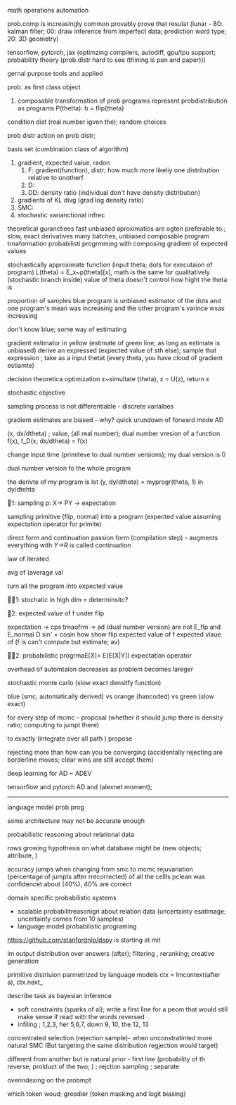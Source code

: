 
math operations automation

prob.comp is increasingly common
provably prove that resulat (lunar - 80: kalman filter; 00: draw inference from imperfect data; prediction word type; 20: 3D geometry)

tensorflow, pytorch, jax (optimzing compilers, autodiff, gpu/tpu support; probability theory (prob.distr hard to see (thining is pen and paper)))

gernal purpose tools and applied 

prob. as first class object

1. composable transformation of prob programs
represent probdistribution as programs
P(thetta):  b = flip(theta)

condition dist (real number igven the); random choices

prob distr action on prob distr; 

basis set (combination class of algorithm)

1. gradient, expected value, radon
	1. F: gradient(function), distr; how much more likeliy one distribution relative to onotherf 
	2. D: 
	3. DD: density ratio (individual don't have density distribution)
2. gradients of KL divg (grad log density ratio)
3. SMC: 
4. stochastic varianctional infrec 

theoretical guranctiees fast unbiased aproximatios are ogten preferable to ; slow, exact derivatives
many batches, unbiased
composable program trnaformation
probabilisti progrmming with composing gradient of expected values

stochastically approximate function (input theta; dots for executaion of program)
L(theta) = E_x~p(theta)[x], 
math is the same for qualitatively (stochastic branch inside)
value of theta doesn't control how hight the theta is

proportion of samples
blue program is unbiased estimator of the dots and one program's mean was increasing and the other program's varince wsas increasing

don't know blue; some way of estimating

gradient estimator in yellow (estimate of green line; as long as estimate is unbiased)
derive an expressed (expected value of sth else); sample that expression ; take as a input thetat (every theta, you have cloud of gradient estiamte)

decision theoretica optimization 
z~simultate (theta), x = U(z), return x

stochastic objective

sampling process is not differentiable - discrete varialbes

gradient estimates are biased - why?
quick urundown of forward mode AD 

(x, dx/dtheta) ; value,  (all real number); dual number vresion of a function f(x), f_D(x, dx/dtheta) = f(x)

change input time (primiteve to dual number versions); my dual version is 0

dual number version fo the whole program

the derivte of my program is let (y, dy/dtheta) = myprogr(theta, 1) in dy/dtehta

🔑1:
sampling 
p: X-> PY -> expectation 

sampling primitive (flip, normal) into a program (expected value assuming expectation operator for primite)

direct form and continuation passion form (compilation step) - augments everything with  *Y->R* is called continuation

law of iterated

avg of (average val 

turn all the program into expected value 

🙋‍♀️1: stochatic in high dim = determinsitc?

🔑2:
expected value of f under flip

expectation -> cps trnaofrm -> ad (dual number version) are not E_flp and E_normal D 
sin' = cosin
how show flip expected value of f
expected vlaue of (f is can't compute but estimate; av)

🙋‍♀️2: probabilistic progrmaE[X]= E[E[X|Y]] expectation operator

overhead of automtaion decreases as problem becomes lareger

stochastic monte carlo (slow exact densitfy function)

blue (smc; automatically derived) vs orange (hancoded) vs green (slow exact)

for every step of mcmc - proposal (whether it should jump there is density ratio; computing to jumpt there)

to exactly (integrate over all path ) propose

rejecting more than how can you be converging (accidentally rejecting are borderline moves; clear wins are still accept them)

deep learning for AD ~ ADEV

tensorflow and pytorch AD and  (alexnet moment); 

---

language model prob prog

some architecture may not be accurate enough

probabilistic reasoning about relational data

rows
growing hypothesis on what database might be (new objects; attribute, )

accuracy jumps when changing from smc to mcmc rejuvanation (percentage of jumpts after rrecorrected)
of all the cellls pclean was confidencet about (40%), 40% are correct

domain specific probabilistic systems
- scalable probabilitreasonign about relation data (uncertainty esatimage; uncertainty comes from 10 samples)
- language model probabilistic programing

https://github.com/stanfordnlp/dspy is starting at mit 

lm output distribution over answers (after); filtering , reranking; creative generation

primitive distriuion parmetrized by language models
ctx = lmcontext(after a), ctx.next_

describe task as bayesian inference
- soft constraints (sparks of ai); write a first line for a peom that would still make sense if read with the words reversed
- infiling ; 1,2,3, her 5,6,7, down 9, 10, the 12, 13

concentrated selection (rejection sample)- when unconstratinted more natural
SMC (But targeting the same distribution regjection would target)

different from another but is natural
prior - first line (probability of th reverse; prolduct of the two; ) ; rejction sampling ; separate

overindexing on the probmpt 

which token woud; greedier (token masking and logit biasing)








